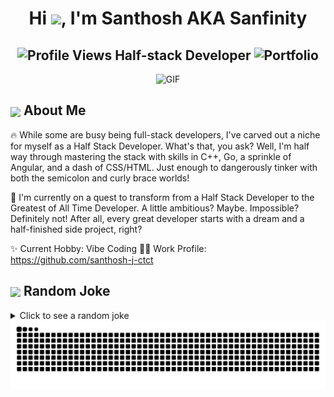 <h1 align="center">Hi <img src="https://github.com/ParthJohri/ParthJohri/blob/readME/icons/Hi.gif" width="28px"/>, I'm Santhosh AKA Sanfinity</h1>
<h2 align="center">
  <img src="https://komarev.com/ghpvc/?username=Sanfinity&color=dc143c&style=for-the-badge" alt="Profile Views" style="height:21px;">
  Half-stack Developer
  <a">
    <img src="https://img.shields.io/badge/Portfolio-543DE0?style=for-the-badge&logo=About.me&logoColor=white" alt="Portfolio" style="height:22px;">
  </a>
</h2>
<div align="center">
 <img alt="GIF" src="https://media.tenor.com/KUgeaCbSEZAAAAAi/pikachu-pokemon.gif" />
</div>

## <img align ='center' src="https://i.giphy.com/media/v1.Y2lkPTc5MGI3NjExdjh2dDM4bDhyYzM5NmppaHJ6dG56Mmh3bTkyanFkdWRvZ3R1cGoycSZlcD12MV9pbnRlcm5hbF9naWZfYnlfaWQmY3Q9ZQ/LOnt6uqjD9OexmQJRB/giphy.gif" width="37" /> About Me

🔥 While some are busy being full-stack developers, I've carved out a niche for myself as a Half Stack Developer. What's that, you ask? Well, I'm half way through mastering the stack with skills in C++, Go, a sprinkle of Angular, and a dash of CSS/HTML. Just enough to dangerously tinker with both the semicolon and curly brace worlds!

🌱 I'm currently on a quest to transform from a Half Stack Developer to the Greatest of All Time Developer. A little ambitious? Maybe. Impossible? Definitely not! After all, every great developer starts with a dream and a half-finished side project, right?

✨ Current Hobby: Vibe Coding
👷‍♂️ Work Profile: https://github.com/santhosh-j-ctct

## <img align ='center' src='https://media2.giphy.com/media/UQDSBzfyiBKvgFcSTw/giphy.gif?cid=ecf05e47p3cd513axbek3f56ti3jzizq8hincw20jauyyfyw&rid=giphy.gif' width ='37' /> Random Joke 

<details>
  <summary>Click to see a random joke</summary>
  <div align="center">
   
  ![Jokes Card](https://readme-jokes.vercel.app/api?theme=halloween)
  
  </div>
</details>

<div align="center">
  <picture>
    <source media="(prefers-color-scheme: dark)" srcset="https://github.com/ParthJohri/ParthJohri/blob/output/github-contribution-grid-snake-dark.svg">
    <source media="(prefers-color-scheme: light)" srcset="https://github.com/ParthJohri/ParthJohri/blob/output/github-contribution-grid-snake.svg">
    <img alt="github contribution grid snake animation" src="https://github.com/ParthJohri/ParthJohri/blob/output/github-contribution-grid-snake.svg">
  </picture>
</div>
